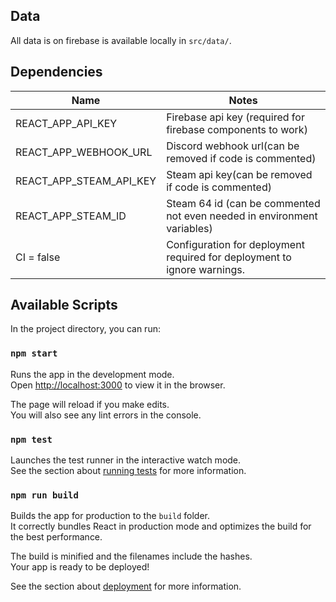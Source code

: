 ## Data

All data is on firebase is available locally in `src/data/`.<br />

## Dependencies

| Name                    | Notes                                                                    |
| ----------------------- | ------------------------------------------------------------------------ |
| REACT_APP_API_KEY       | Firebase api key (required for firebase components to work)              |
| REACT_APP_WEBHOOK_URL   | Discord webhook url(can be removed if code is commented)                 |
| REACT_APP_STEAM_API_KEY | Steam api key(can be removed if code is commented)                       |
| REACT_APP_STEAM_ID      | Steam 64 id (can be commented not even needed in environment variables)  |
| CI = false              | Configuration for deployment required for deployment to ignore warnings. |

## Available Scripts

In the project directory, you can run:

### `npm start`

Runs the app in the development mode.<br />
Open [http://localhost:3000](http://localhost:3000) to view it in the browser.

The page will reload if you make edits.<br />
You will also see any lint errors in the console.

### `npm test`

Launches the test runner in the interactive watch mode.<br />
See the section about [running tests](https://facebook.github.io/create-react-app/docs/running-tests) for more information.

### `npm run build`

Builds the app for production to the `build` folder.<br />
It correctly bundles React in production mode and optimizes the build for the best performance.

The build is minified and the filenames include the hashes.<br />
Your app is ready to be deployed!

See the section about [deployment](https://facebook.github.io/create-react-app/docs/deployment) for more information.